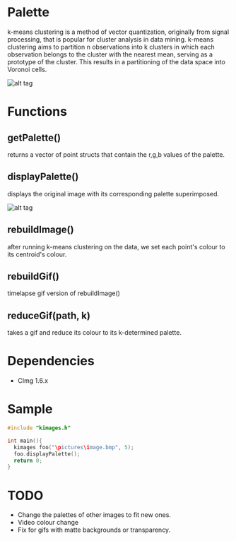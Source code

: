 Palette
==========================
k-means clustering is a method of vector quantization, originally from signal processing, that is popular for cluster analysis in data mining. k-means clustering aims to partition n observations into k clusters in which each observation belongs to the cluster with the nearest mean, serving as a prototype of the cluster. This results in a partitioning of the data space into Voronoi cells.

![alt tag](https://raw.githubusercontent.com/salkj/salkj.github.io/master/images/moulin.gif)

Functions
==========================

getPalette()
--------------------------
returns a vector of point structs that contain the r,g,b values of the palette.

displayPalette()
--------------------------
displays the original image with its corresponding palette superimposed.

![alt tag](http://i.imgur.com/7ftALSy.png?1)

rebuildImage()
--------------------------
after running k-means clustering on the data, we set each point's colour to its centroid's colour.

rebuildGif()
--------------------------
timelapse gif version of rebuildImage()

reduceGif(path, k)
--------------------------
takes a gif and reduce its colour to its k-determined palette.

Dependencies
==========================
- CImg 1.6.x

Sample
==========================
```c++
#include "kimages.h"

int main(){
  kimages foo("\pictures\image.bmp", 5);
  foo.displayPalette();
  return 0;
}
```

TODO
==========================
- Change the palettes of other images to fit new ones.
- Video colour change
- Fix for gifs with matte backgrounds or transparency.
